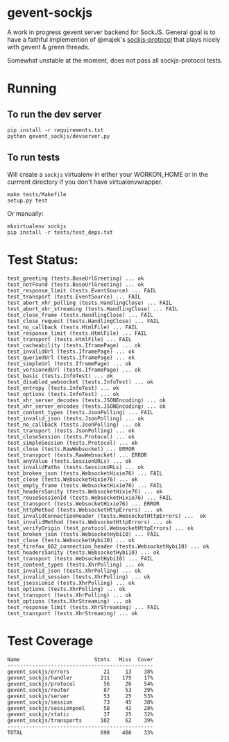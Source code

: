 gevent-sockjs
=============

A work in progress gevent server backend for SockJS.  General goal is to have a
faithful implemention of @majek's [sockjs-protocol](https://github.com/sockjs/sockjs-protocol) that plays nicely with gevent & green threads.

Somewhat unstable at the moment, does not pass all sockjs-protocol tests.

Running
=======

To run the dev server
---------------------

    pip install -r requirements.txt
    python gevent_sockjs/devserver.py

To run tests
------------

Will create a `sockjs` virtualenv in either your WORKON_HOME or in
the currrent directory if you don't have virtualenvwrapper.

    make tests/Makefile
    setup.py test

Or manually:

    mkvirtualenv sockjs
    pip install -r tests/test_deps.txt

Test Status:
============

    test_greeting (tests.BaseUrlGreeting) ... ok
    test_notFound (tests.BaseUrlGreeting) ... ok
    test_response_limit (tests.EventSource) ... FAIL
    test_transport (tests.EventSource) ... FAIL
    test_abort_xhr_polling (tests.HandlingClose) ... FAIL
    test_abort_xhr_streaming (tests.HandlingClose) ... FAIL
    test_close_frame (tests.HandlingClose) ... FAIL
    test_close_request (tests.HandlingClose) ... FAIL
    test_no_callback (tests.HtmlFile) ... FAIL
    test_response_limit (tests.HtmlFile) ... FAIL
    test_transport (tests.HtmlFile) ... FAIL
    test_cacheability (tests.IframePage) ... ok
    test_invalidUrl (tests.IframePage) ... ok
    test_queriedUrl (tests.IframePage) ... ok
    test_simpleUrl (tests.IframePage) ... ok
    test_versionedUrl (tests.IframePage) ... ok
    test_basic (tests.InfoTest) ... ok
    test_disabled_websocket (tests.InfoTest) ... ok
    test_entropy (tests.InfoTest) ... ok
    test_options (tests.InfoTest) ... ok
    test_xhr_server_decodes (tests.JSONEncoding) ... ok
    test_xhr_server_encodes (tests.JSONEncoding) ... ok
    test_content_types (tests.JsonPolling) ... FAIL
    test_invalid_json (tests.JsonPolling) ... ok
    test_no_callback (tests.JsonPolling) ... ok
    test_transport (tests.JsonPolling) ... ok
    test_closeSession (tests.Protocol) ... ok
    test_simpleSession (tests.Protocol) ... ok
    test_close (tests.RawWebsocket) ... ERROR
    test_transport (tests.RawWebsocket) ... ERROR
    test_anyValue (tests.SessionURLs) ... ok
    test_invalidPaths (tests.SessionURLs) ... ok
    test_broken_json (tests.WebsocketHixie76) ... FAIL
    test_close (tests.WebsocketHixie76) ... ok
    test_empty_frame (tests.WebsocketHixie76) ... FAIL
    test_headersSanity (tests.WebsocketHixie76) ... ok
    test_reuseSessionId (tests.WebsocketHixie76) ... FAIL
    test_transport (tests.WebsocketHixie76) ... ERROR
    test_httpMethod (tests.WebsocketHttpErrors) ... ok
    test_invalidConnectionHeader (tests.WebsocketHttpErrors) ...  ok
    test_invalidMethod (tests.WebsocketHttpErrors) ... ok
    test_verifyOrigin (test_protocol.WebsocketHttpErrors) ... ok
    test_broken_json (tests.WebsocketHybi10) ... FAIL
    test_close (tests.WebsocketHybi10) ... ok
    test_firefox_602_connection_header (tests.WebsocketHybi10) ... ok
    test_headersSanity (tests.WebsocketHybi10) ... ok
    test_transport (tests.WebsocketHybi10) ... FAIL
    test_content_types (tests.XhrPolling) ... ok
    test_invalid_json (tests.XhrPolling) ... ok
    test_invalid_session (tests.XhrPolling) ... ok
    test_jsessionid (tests.XhrPolling) ... ok
    test_options (tests.XhrPolling) ... ok
    test_transport (tests.XhrPolling) ... ok
    test_options (tests.XhrStreaming) ... ok
    test_response_limit (tests.XhrStreaming) ... FAIL
    test_transport (tests.XhrStreaming) ... ok

Test Coverage
=============

    Name                        Stmts   Miss  Cover
    -----------------------------------------------
    gevent_sockjs/errors           21     13    38%
    gevent_sockjs/handler         211    175    17%
    gevent_sockjs/protocol         56     26    54%
    gevent_sockjs/router           87     53    39%
    gevent_sockjs/server           53     25    53%
    gevent_sockjs/session          73     45    38%
    gevent_sockjs/sessionpool      58     42    28%
    gevent_sockjs/static           37     25    32%
    gevent_sockjs/transports      102     62    39%
    -----------------------------------------------
    TOTAL                         698    466    33%
